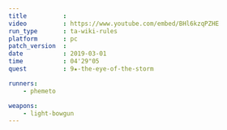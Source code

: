 ```yaml
---
title          :
video          : https://www.youtube.com/embed/BHl6kzqPZHE
run_type       : ta-wiki-rules
platform       : pc
patch_version  : 
date           : 2019-03-01
time           : 04'29"05
quest          : 9★-the-eye-of-the-storm

runners:
    - phemeto

weapons:
    - light-bowgun
---
```

